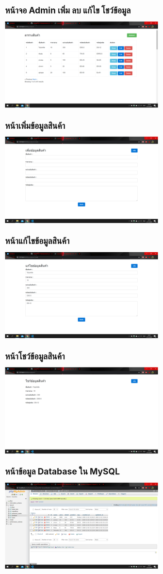 <h1>หน้าจอ Admin เพิ่ม ลบ แก้ไข โชว์ข้อมูล </h1>
<img src ="image/Adminproduct.png">

<h1>หน้าเพิ่มข้อมูลสินค้า</h1>
<img src ="image/CreateProduct.png">

<h1>หน้าแก้ไขข้อมูลสินค้า </h1>
<img src ="image/EditProduct.png">

<h1>หน้าโชว์ข้อมูลสินค้า</h1>
<img src ="image/ShowProduct.png">

<h1>หน้าข้อมูล Database ใน MySQL </h1>
<img src ="image/productmySQL.png">